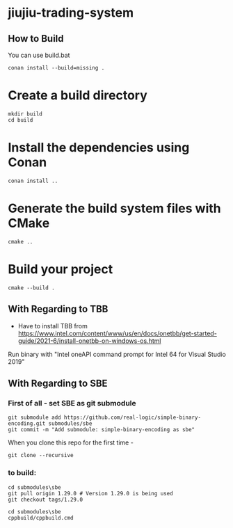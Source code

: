 # jiujiu-trading-system

## How to Build 

You can use build.bat 

```
conan install --build=missing .
```

# Create a build directory
```
mkdir build
cd build
```

# Install the dependencies using Conan
```
conan install ..
```

# Generate the build system files with CMake
```
cmake ..
```

# Build your project
```
cmake --build .
```

## With Regarding to TBB
* Have to install TBB from 
https://www.intel.com/content/www/us/en/docs/onetbb/get-started-guide/2021-6/install-onetbb-on-windows-os.html

Run binary with "Intel oneAPI command prompt for Intel 64 for Visual Studio 2019" 

## With Regarding to SBE 

### First of all - set SBE as git submodule 

```
git submodule add https://github.com/real-logic/simple-binary-encoding.git submodules/sbe
git commit -m "Add submodule: simple-binary-encoding as sbe"
```

When you clone this repo for the first time - 
```
git clone --recursive 
```

### to build:
```
cd submodules\sbe 
git pull origin 1.29.0 # Version 1.29.0 is being used 
git checkout tags/1.29.0

cd submodules\sbe
cppbuild/cppbuild.cmd 
```
